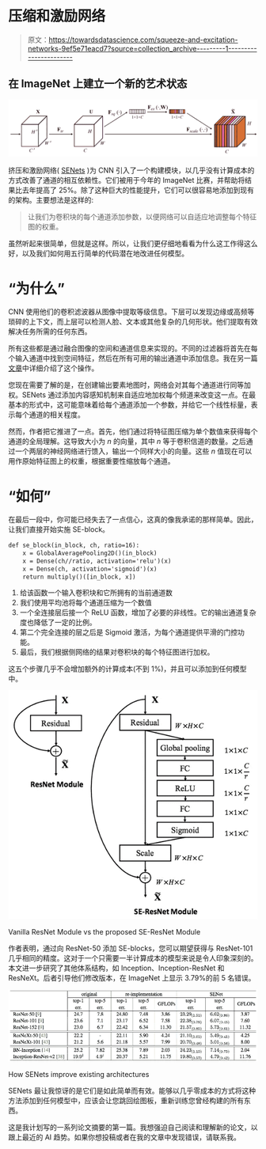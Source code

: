 # 压缩和激励网络

> 原文：<https://towardsdatascience.com/squeeze-and-excitation-networks-9ef5e71eacd7?source=collection_archive---------1----------------------->

## 在 ImageNet 上建立一个新的艺术状态

![](img/dfaf7f20c589c111b3ed7578b8dee20c.png)

挤压和激励网络( [SENets](https://arxiv.org/abs/1709.01507) )为 CNN 引入了一个构建模块，以几乎没有计算成本的方式改善了通道的相互依赖性。它们被用于今年的 ImageNet 比赛，并帮助将结果比去年提高了 25%。除了这种巨大的性能提升，它们可以很容易地添加到现有的架构。主要想法是这样的:

> 让我们为卷积块的每个通道添加参数，以便网络可以自适应地调整每个特征图的权重。

虽然听起来很简单，但就是这样。所以，让我们更仔细地看看为什么这工作得这么好，以及我们如何用五行简单的代码潜在地改进任何模型。

# “为什么”

CNN 使用他们的卷积滤波器从图像中提取等级信息。下层可以发现边缘或高频等琐碎的上下文，而上层可以检测人脸、文本或其他复杂的几何形状。他们提取有效解决任务所需的任何东西。

所有这些都是通过融合图像的空间和通道信息来实现的。不同的过滤器将首先在每个输入通道中找到空间特征，然后在所有可用的输出通道中添加信息。我在另一篇[文章](https://medium.com/towards-data-science/types-of-convolutions-in-deep-learning-717013397f4d)中详细介绍了这个操作。

您现在需要了解的是，在创建输出要素地图时，网络会对其每个通道进行同等加权。SENets 通过添加内容感知机制来自适应地加权每个频道来改变这一点。在最基本的形式中，这可能意味着给每个通道添加一个参数，并给它一个线性标量，表示每个通道的相关程度。

然而，作者把它推进了一点。首先，他们通过将特征图压缩为单个数值来获得每个通道的全局理解。这导致大小为 *n* 的向量，其中 *n* 等于卷积信道的数量。之后通过一个两层的神经网络进行馈入，输出一个同样大小的向量。这些 *n* 值现在可以用作原始特征图上的权重，根据重要性缩放每个通道。

# “如何”

在最后一段中，你可能已经失去了一点信心，这真的像我承诺的那样简单。因此，让我们直接开始实施 SE-block。

```
def se_block(in_block, ch, ratio=16):
    x = GlobalAveragePooling2D()(in_block)
    x = Dense(ch//ratio, activation='relu')(x)
    x = Dense(ch, activation='sigmoid')(x)
    return multiply()([in_block, x])
```

1.  给该函数一个输入卷积块和它所拥有的当前通道数
2.  我们使用平均池将每个通道压缩为一个数值
3.  一个全连接层后接一个 ReLU 函数，增加了必要的非线性。它的输出通道复杂度也降低了一定的比例。
4.  第二个完全连接的层之后是 Sigmoid 激活，为每个通道提供平滑的门控功能。
5.  最后，我们根据侧网络的结果对卷积块的每个特征图进行加权。

这五个步骤几乎不会增加额外的计算成本(不到 1%)，并且可以添加到任何模型中。

![](img/1f88cc466ca11f02b6aa52300bf19072.png)

Vanilla ResNet Module vs the proposed SE-ResNet Module

作者表明，通过向 ResNet-50 添加 SE-blocks，您可以期望获得与 ResNet-101 几乎相同的精度。这对于一个只需要一半计算成本的模型来说是令人印象深刻的。本文进一步研究了其他体系结构，如 Inception、Inception-ResNet 和 ResNeXt。后者引导他们修改版本，在 ImageNet 上显示 3.79%的前 5 名错误。

![](img/e843f66840f03e9949292acb139e3894.png)

How SENets improve existing architectures

SENets 最让我惊讶的是它们是如此简单而有效。能够以几乎零成本的方式将这种方法添加到任何模型中，应该会让您跳回绘图板，重新训练您曾经构建的所有东西。

这是我计划写的一系列论文摘要的第一篇。我想强迫自己阅读和理解新的论文，以跟上最近的 AI 趋势。如果你想投稿或者在我的文章中发现错误，请联系我。